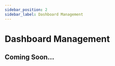```yaml
---
sidebar_position: 2
sidebar_label: Dashboard Management
---
```

# Dashboard Management
## Coming Soon...
